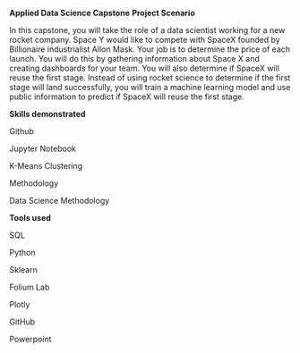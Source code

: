 **Applied Data Science Capstone**
**Project Scenario**

In this capstone, you will take the role of a data scientist working for a new rocket company. Space Y would like to compete with SpaceX founded by Billionaire industrialist Allon Mask. Your job is to determine the price of each launch. You will do this by gathering information about Space X and creating dashboards for your team. You will also determine if SpaceX will reuse the first stage. Instead of using rocket science to determine if the first stage will land successfully, you will train a machine learning model and use public information to predict if SpaceX will reuse the first stage.

**Skills demonstrated**

Github

Jupyter Notebook

K-Means Clustering

Methodology

Data Science Methodology



**Tools used**

SQL

Python

Sklearn

Folium Lab

Plotly

GitHub

Powerpoint

